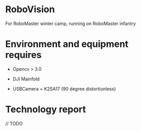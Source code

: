 # RoboVision
For RoboMaster winter camp, running on RoboMaster infantry

# Environment and equipment requires
* Opencv > 3.0

* DJI Mainfold

* USBCamera = K2SA17 (90 degree distortionless)

# Technology report
// TODO
